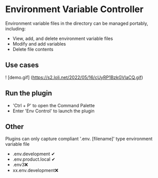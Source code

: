 # Environment Variable Controller

Environment variable files in the directory can be managed portably, including:

- View, add, and delete environment variable files
- Modify and add variables
- Delete file contents

## Use cases

! [demo.gif] (https://s2.loli.net/2022/05/16/cUyRP1BzkGVlaCQ.gif)

## Run the plugin

- 'Ctrl + P' to open the Command Palette
- Enter 'Env Control' to launch the plugin

## Other

Plugins can only capture compliant '.env. [filename]' type environment variable file

- .env.development ✔
- .env.product.local ✔
- .env3❌
- xx.env.development❌
